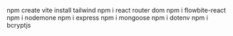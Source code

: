 npm create vite
install tailwind
npm i react router dom
npm i flowbite-react
npm i nodemone
npm i express
npm i mongoose
npm i dotenv
npm i bcryptjs